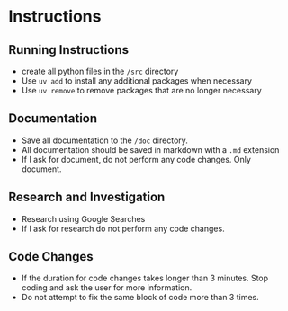 # Instructions

## Running Instructions

* create all python files in the `/src` directory
* Use `uv add` to install any additional packages when necessary
* Use `uv remove` to remove packages that are no longer necessary

## Documentation
* Save all documentation to the `/doc` directory.
* All documentation should be saved in markdown with a `.md` extension
* If I ask for document, do not perform any code changes. Only document.

## Research and Investigation
* Research using Google Searches
* If I ask for research do not perform any code changes.

## Code Changes
* If the duration for code changes takes longer than 3 minutes. Stop coding and ask the user for more information.
* Do not attempt to fix the same block of code more than 3 times.